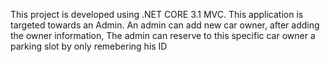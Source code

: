 This project is developed using .NET CORE 3.1 MVC.
This application is targeted towards an Admin.
An admin can add new car owner, after adding the owner information, The admin can reserve to this specific car owner a parking slot by only remebering his ID
